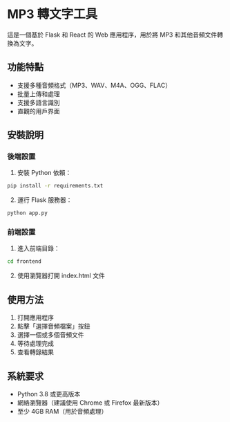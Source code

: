 # MP3 轉文字工具

這是一個基於 Flask 和 React 的 Web 應用程序，用於將 MP3 和其他音頻文件轉換為文字。

## 功能特點

- 支援多種音頻格式（MP3、WAV、M4A、OGG、FLAC）
- 批量上傳和處理
- 支援多語言識別
- 直觀的用戶界面

## 安裝說明

### 後端設置

1. 安裝 Python 依賴：
```bash
pip install -r requirements.txt
```

2. 運行 Flask 服務器：
```bash
python app.py
```

### 前端設置

1. 進入前端目錄：
```bash
cd frontend
```

2. 使用瀏覽器打開 index.html 文件

## 使用方法

1. 打開應用程序
2. 點擊「選擇音頻檔案」按鈕
3. 選擇一個或多個音頻文件
4. 等待處理完成
5. 查看轉錄結果

## 系統要求

- Python 3.8 或更高版本
- 網絡瀏覽器（建議使用 Chrome 或 Firefox 最新版本）
- 至少 4GB RAM（用於音頻處理）
